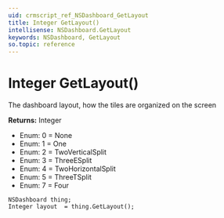 ```yaml
---
uid: crmscript_ref_NSDashboard_GetLayout
title: Integer GetLayout()
intellisense: NSDashboard.GetLayout
keywords: NSDashboard, GetLayout
so.topic: reference
---
```


# Integer GetLayout()

The dashboard layout, how the tiles are organized on the screen

**Returns:** Integer

* Enum: 0 = None 
* Enum: 1 = One 
* Enum: 2 = TwoVerticalSplit 
* Enum: 3 = ThreeESplit 
* Enum: 4 = TwoHorizontalSplit 
* Enum: 5 = ThreeTSplit 
* Enum: 7 = Four 

```crmscript
NSDashboard thing;
Integer layout  = thing.GetLayout();
```

